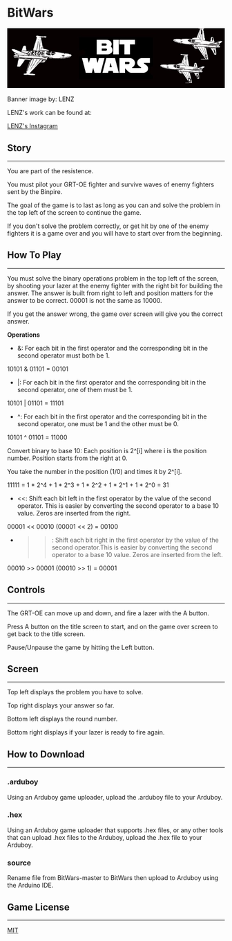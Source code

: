 # BitWars
![banner image](/images/banner.jpg)

Banner image by: LENZ

LENZ's work can be found at:

[LENZ's Instagram](https://www.instagram.com/lenzartz/)

## Story
---

You are part of the resistence.

You must pilot your GRT-OE fighter and survive waves of enemy fighters sent by the Binpire.

The goal of the game is to last as long as you can and solve the problem in the top left of the screen to continue the game.

If you don't solve the problem correctly, or get hit by one of the enemy fighters it is a game over and you will have to start over from the beginning.

## How To Play
___

You must solve the binary operations problem in the top left of the screen, by shooting your lazer at the enemy fighter with the right bit for building the answer.
The answer is built from right to left and position matters for the answer to be correct.
00001 is not the same as 10000.

If you get the answer wrong, the game over screen will give you the correct answer.

<b> Operations </b>

- &: For each bit in the first operator and the corresponding bit in the second operator must both be 1.

10101 & 01101 = 00101

- \|: For each bit in the first operator and the corresponding bit in the second operator, one of them must be 1.

10101 \| 01101 = 11101

- ^: For each bit in the first operator and the corresponding bit in the second operator, one must be 1 and the other must be 0.

10101 ^ 01101 = 11000

Convert binary to base 10: Each position is 2^[i] where i is the position number. Position starts from the right at 0.

You take the number in the position (1/0) and times it by 2^[i].

11111 = 1 * 2^4 + 1 * 2^3 + 1 * 2^2 + 1 * 2^1 + 1 * 2^0 = 31

- <<: Shift each bit left in the first operator by the value of the second operator. This is easier by converting the second operator to a base 10 value. Zeros are inserted from the right.

00001 << 00010 (00001 << 2) = 00100

- >>: Shift each bit right in the first operator by the value of the second operator.This is easier by converting the second operator to a base 10 value. Zeros are inserted from the left.

00010 >> 00001 (00010 >> 1) = 00001

## Controls
---

The GRT-OE can move up and down, and fire a lazer with the A button.

Press A button on the title screen to start, and on the game over screen to get back to the title screen.

Pause/Unpause the game by hitting the Left button.

## Screen
---

Top left displays the problem you have to solve.

Top right displays your answer so far.

Bottom left displays the round number.

Bottom right displays if your lazer is ready to fire again.

## How to Download
---
### .arduboy
Using an Arduboy game uploader, upload the .arduboy file to your Arduboy.

### .hex
Using an Arduboy game uploader that supports .hex files, or any other tools that can upload .hex files to the Arduboy, upload the .hex file to your Arduboy.
 
### source
Rename file from BitWars-master to BitWars then upload to Arduboy using the Arduino IDE.

## Game License
---
[MIT](https://opensource.org/licenses/MIT)
